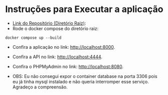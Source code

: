 # Instruções para Executar a aplicação
- [Link do Repositório (Diretório Raiz)](https://github.com/repository-italo/webacademy_t4/tree/main/12_conteiner/lab06): 
- Rode o docker compose do diretório raiz:
```
docker compose up --build
```
- Confira a aplicação no link: [http://localhost:8000](http://localhost:8000).

- Confira a API no link: [http://localhost:4444](http://localhost:4444).

- Confira o PHPMyAdmin no link: [http://localhost:8080](http://localhost:8080).

- OBS: Eu não consegui expor o container database na porta 3306 pois eu já tinha mysql instalado e não queria interromper esse serviço. Agradeço a compreensão.